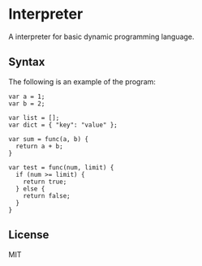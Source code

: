 # Interpreter
A interpreter for basic dynamic programming language.

## Syntax
The following is an example of the program:
```
var a = 1;
var b = 2;

var list = [];
var dict = { "key": "value" };

var sum = func(a, b) {
  return a + b;
}

var test = func(num, limit) {
  if (num >= limit) {
    return true;
  } else {
    return false;
  }
}
```

## License
MIT

